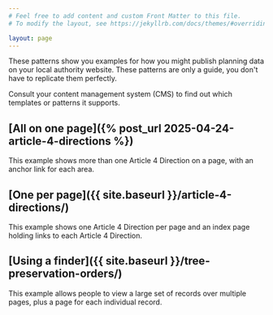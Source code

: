 ```yaml
---
# Feel free to add content and custom Front Matter to this file.
# To modify the layout, see https://jekyllrb.com/docs/themes/#overriding-theme-defaults

layout: page
---
```


These patterns show you examples for how you might publish planning data on your local authority website. These patterns are only a guide, you don't have to replicate them perfectly. 

Consult your content management system (CMS) to find out which templates or patterns it supports. 

## [All on one page]({% post_url 2025-04-24-article-4-directions %})

This example shows more than one Article 4 Direction on a page, with an anchor link for each area.

## [One per page]({{ site.baseurl }}/article-4-directions/)

This example shows one Article 4 Direction per page and an index page holding links to each Article 4 Direction.

## [Using a finder]({{ site.baseurl }}/tree-preservation-orders/)

This example allows people to view a large set of records over multiple pages, plus a page for each individual record. 